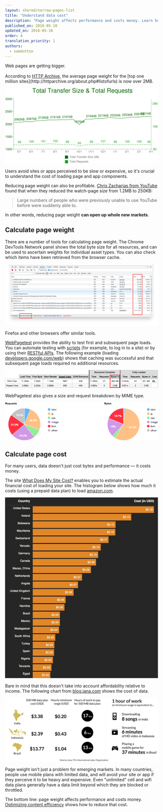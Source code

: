 ```yaml
---
layout: shared/narrow-pages-list
title: "Understand data cost"
description: "Page weight affects performance and costs money. Learn how to calculate the data cost of your site."
published_on: 2016-05-10
updated_on: 2016-05-10
order: 4
translation_priority: 1
authors:
  - samdutton
---
```


<p class="intro">
Web pages are getting bigger. <br><br>According to <a href="http://httparchive.org/trends.php#bytesTotal&reqTotal">HTTP Archive</a>, the average page weight for the [top one million sites](http://httparchive.org/about.php#listofurls) is now over 2MB.

</p>

![HTTP Archive graph showing increasing total transfer size and total requests](images/http-archive-graph-total-transfer-size-and-requests.png)

Users avoid sites or apps perceived to be slow or expensive, so it's crucial to understand the cost of loading page and app components.

Reducing page weight can also be profitable. [Chris Zacharias from YouTube](http://blog.chriszacharias.com/page-weight-matters) found that when they reduced the watch-page size from 1.2MB to 250KB:

> Large numbers of people who were previously unable to use YouTube before were suddenly able to.

In other words, reducing page weight **can open up whole new markets**.

## Calculate page weight

There are a number of tools for calculating page weight. The Chrome DevTools Network panel shows the total byte size for all resources, and can be used to ascertain weights for individual asset types. You can also check which items have been retrieved from the browser cache.

![Chrome DevTools Network panel showing resource sizes](images/chrome-dev-tools.png)

Firefox and other browsers offer similar tools.

[WebPagetest](http://webpagetest.org) provides the ability to test first and subsequent page loads. You can automate testing with [scripts](https://sites.google.com/a/webpagetest.org/docs/using-webpagetest/scripting) (for example, to log in to a site) or by using their [RESTful APIs](https://sites.google.com/a/webpagetest.org/docs/advanced-features/webpagetest-restful-apis). The following example (loading [developers.google.com/web](https://developers.google.com/web/)) shows that caching was successful and that subsequent page loads required no additional resources.

![WebPagetest results showing total byte size for first and repeat page visits](images/webpagetest-first-and-repeat.png)

WebPagetest also gives a size and request breakdown by MIME type.

![WebPagetest pie charts showing requests and bytes by MIME type](images/webpagetest-requests-and-bytes-pie-charts.png)

## Calculate page cost

For many users, data doesn't just cost bytes and performance — it costs money.

The site [What Does My Site Cost?](https://whatdoesmysitecost.com/) enables you to estimate the actual financial cost of loading your site. The histogram below shows how much it costs (using a prepaid data plan) to load [amazon.com](https://www.amazon.com/).

![Estimated data cost (in 20 countries) of loading the amazon.com homepage](images/what-does-my-site-cost.png)

Bare in mind that this doesn't take into account affordability relative to income. The following chart from [blog.jana.com](https://blog.jana.com/2015/05/21/the-data-trap-affordable-smartphones-expensive-data/) shows the cost of data.

![Comparative data for relative data cost in India, Indonesia and Brazil](images/relative-data-cost-india-indonesia-brazil.png)

Page weight isn't just a problem for emerging markets. In many countries, people use mobile plans with limited data, and will avoid your site or app if they perceive it to be heavy and expensive. Even "unlimited" cell and wifi data plans generally have a data limit beyond which they are blocked or throttled.

The bottom line: page weight affects performance and costs money. [Optimizing content efficiency](https://developers.google.com/web/fundamentals/performance/optimizing-content-efficiency/?hl=en]) shows how to reduce that cost.

